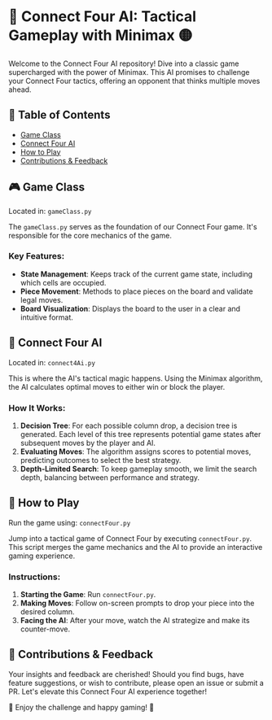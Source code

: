 # 🔴 Connect Four AI: Tactical Gameplay with Minimax 🟡

Welcome to the Connect Four AI repository! Dive into a classic game supercharged with the power of Minimax. This AI promises to challenge your Connect Four tactics, offering an opponent that thinks multiple moves ahead.

## 📖 Table of Contents
- [Game Class](#game-class)
- [Connect Four AI](#connect-four-ai)
- [How to Play](#how-to-play)
- [Contributions & Feedback](#contributions--feedback)

## 🎮 Game Class
Located in: `gameClass.py`

The `gameClass.py` serves as the foundation of our Connect Four game. It's responsible for the core mechanics of the game.

### Key Features:

- **State Management**: Keeps track of the current game state, including which cells are occupied.
- **Piece Movement**: Methods to place pieces on the board and validate legal moves.
- **Board Visualization**: Displays the board to the user in a clear and intuitive format.

## 🤖 Connect Four AI
Located in: `connect4Ai.py`

This is where the AI's tactical magic happens. Using the Minimax algorithm, the AI calculates optimal moves to either win or block the player.

### How It Works:

1. **Decision Tree**: For each possible column drop, a decision tree is generated. Each level of this tree represents potential game states after subsequent moves by the player and AI.
2. **Evaluating Moves**: The algorithm assigns scores to potential moves, predicting outcomes to select the best strategy.
3. **Depth-Limited Search**: To keep gameplay smooth, we limit the search depth, balancing between performance and strategy.

## 🎲 How to Play
Run the game using: `connectFour.py`

Jump into a tactical game of Connect Four by executing `connectFour.py`. This script merges the game mechanics and the AI to provide an interactive gaming experience.

### Instructions:

1. **Starting the Game**: Run `connectFour.py`.
2. **Making Moves**: Follow on-screen prompts to drop your piece into the desired column.
3. **Facing the AI**: After your move, watch the AI strategize and make its counter-move.

## 💌 Contributions & Feedback

Your insights and feedback are cherished! Should you find bugs, have feature suggestions, or wish to contribute, please open an issue or submit a PR. Let's elevate this Connect Four AI experience together!

🎉 Enjoy the challenge and happy gaming! 🎉
